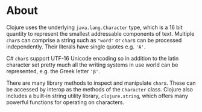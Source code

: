 # About

Clojure uses the underlying `java.lang.Character` type, which is a 16 bit quantity to represent the smallest addressable components of text.
Multiple `char`s can comprise a string such as `"word"` or `char`s can be
processed independently. Their literals have single quotes e.g. `'A'`.

C# `char`s support UTF-16 Unicode encoding so in addition to the latin character set
pretty much all the writing systems in use world can be represented,
e.g. the Greek letter `'β'`.

There are many library methods to inspect and manipulate `char`s. These
can be accessed by interop as the methods of the `Character` class. Clojure also includes a built-in string utility library, `clojure.string`, which offers many powerful functions for operating on characters.
